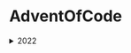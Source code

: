 # AdventOfCode
<details>
  <summary>2022</summary>

  ### Puzzle

  1.[Calorie Counting](./AdventOfCode2022/AdventOfCode2022/input/day01/puzzle.md#puzzle)
  - [Solution](./AdventOfCode2022/AdventOfCode2022/Day01.cs#solution)

  2.[Rock Paper Scissors](./AdventOfCode2022/AdventOfCode2022/input/day02/puzzle.md#puzzle)
  - [Solution](./AdventOfCode2022/AdventOfCode2022/Day02.cs#solution)

  3.[Rucksack Reorganization](./AdventOfCode2022/AdventOfCode2022/input/day03/puzzle.md#puzzle)
  - [Solution](./AdventOfCode2022/AdventOfCode2022/Day03.cs#solution)

  4.[ Camp Cleanup](./AdventOfCode2022/AdventOfCode2022/input/day04/puzzle.md#puzzle)
  - [Solution](./AdventOfCode2022/AdventOfCode2022/Day04.cs#solution)

  5.[Supply Stacks](./AdventOfCode2022/AdventOfCode2022/input/day05/puzzle.md#puzzle)
  - [Solution](./AdventOfCode2022/AdventOfCode2022/Day05.cs#solution)

  6.[Tuning Trouble](./AdventOfCode2022/AdventOfCode2022/input/day06/puzzle.md#puzzle)
  - [Solution](./AdventOfCode2022/AdventOfCode2022/Day06.cs#solution)
 
  7.[No Space Left On Device](./AdventOfCode2022/AdventOfCode2022/input/day07/puzzle.md#puzzle)
  - [Solution](./AdventOfCode2022/AdventOfCode2022/Day07.cs#solution)

  8.[Tuning Trouble](./AdventOfCode2022/AdventOfCode2022/input/day08/puzzle.md#puzzle)
  - [Solution](./AdventOfCode2022/AdventOfCode2022/Day08.cs#solution)

  9.[Rope Bridge](./AdventOfCode2022/AdventOfCode2022/input/day09/puzzle.md#puzzle)
  - [Solution](./AdventOfCode2022/AdventOfCode2022/Day09.cs#solution)

  10.[Cathode-Ray Tube](./AdventOfCode2022/AdventOfCode2022/input/day10/puzzle.md#puzzle)
  - [Solution](./AdventOfCode2022/AdventOfCode2022/Day10.cs#solution)

  11.[Monkey in the Middle](./AdventOfCode2022/AdventOfCode2022/input/day11/puzzle.md#puzzle)
  - [Solution](./AdventOfCode2022/AdventOfCode2022/Day11.cs#solution)
</details>

